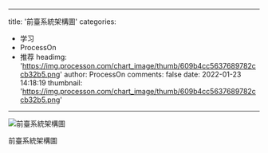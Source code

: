 
---
title: '前臺系統架構圖'
categories: 
 - 学习
 - ProcessOn
 - 推荐
headimg: 'https://img.processon.com/chart_image/thumb/609b4cc5637689782ccb32b5.png'
author: ProcessOn
comments: false
date: 2022-01-23 14:18:19
thumbnail: 'https://img.processon.com/chart_image/thumb/609b4cc5637689782ccb32b5.png'
---

<div>   
<img class="thumb" alt="前臺系統架構圖" src="https://img.processon.com/chart_image/thumb/609b4cc5637689782ccb32b5.png" referrerpolicy="no-referrer">
<p>前臺系統架構圖</p>  
</div>
            